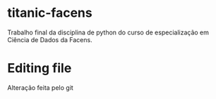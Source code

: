 # titanic-facens
Trabalho final da disciplina de python do curso de especialização em Ciência de Dados da Facens.

# Editing file
Alteração feita pelo git